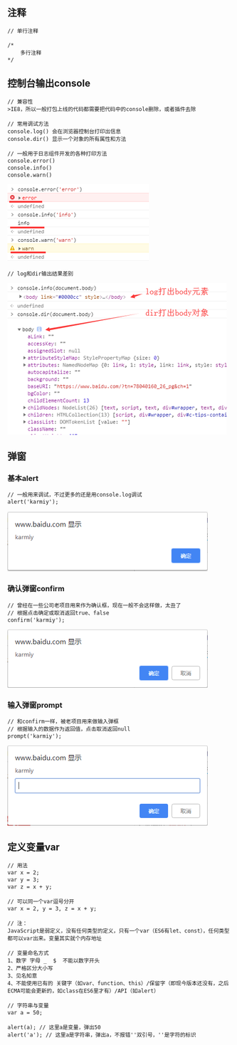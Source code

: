 ## 注释
    
    // 单行注释
    
    /*
        多行注释
    */

## 控制台输出console

    // 兼容性
    >IE8，所以一般打包上线的代码都需要把代码中的console删除，或者插件去除
    
    // 常用调试方法
    console.log() 会在浏览器控制台打印出信息
    console.dir() 显示一个对象的所有属性和方法
    
    // 一般用于日志组件开发的各种打印方法
    console.error()
    console.info()
    console.warn()
    
    
![Alt text](./imgs/02-01.png)
    
    // log和dir输出结果差别
    
![Alt text](./imgs/02-02.png)

## 弹窗

### 基本alert
    
    // 一般用来调试，不过更多的还是用console.log调试
    alert('karmiy');
    
![Alt text](./imgs/02-03.png)

### 确认弹窗confirm
    
    // 曾经在一些公司老项目用来作为确认框，现在一般不会这样做，太丑了
    // 根据点击确定或取消返回true、false
    confirm('karmiy');
    
![Alt text](./imgs/02-04.png)

### 输入弹窗prompt
    
    // 和confirm一样，被老项目用来做输入弹框
    // 根据输入的数据作为返回值，点击取消返回null
    prompt('karmiy');

![Alt text](./imgs/02-05.png)

## 定义变量var
    
    // 用法
    var x = 2;
    var y = 3;
    var z = x + y;
    
    // 可以同一个var逗号分开
    var x = 2, y = 3, z = x + y; 
    
    // 注：
    JavaScript是弱定义，没有任何类型的定义，只有一个var（ES6有let、const），任何类型都可以var出来。变量其实就个内存地址
    
    // 变量命名方式
    1、数字 字母 _  $  不能以数字开头
    2、严格区分大小写
    3、见名知意
    4、不能使用已有的 关键字（如var、function、this）/保留字（即现今版本还没有，之后ECMA可能会更新的，如class在ES6里才有）/API（如alert）
    
    // 字符串与变量
    var a = 50;
    
    alert(a); // 这里a是变量，弹出50
    alert('a'); // 这里a是字符串，弹出a，不报错''双引号，''是字符的标识
    

